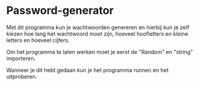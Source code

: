 # Password-generator
Met dit programma kun je wachtwoorden genereren en hierbij kun je zelf kiezen hoe lang het wachtwoord moet zijn, hoeveel hoofletters en kleine letters en hoeveel cijfers.

Om het programma te laten werken moet je eerst de "Random" en "string" importeren.

Wanneer je dit hebt gedaan kun je het programma runnen en het uitproberen.
